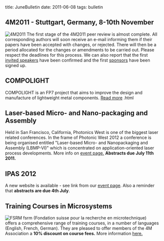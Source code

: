 title: JuneBulletin
date: 2011-06-08 
tags: bulletin
<!--break-->
## 4M2011 - Stuttgart, Germany, 8-10th November


![4M2011](/4m-association/images/4m-2011_web1.jpg)
The first stage of the 4M2011 peer review is almost complete. All corresponding authors will soon receive an e-mail informing them if their papers have been accepted with changes, or rejected. There will then be a period allocated for the changes or amendments to be carried out.  Please respect the deadlines for this process. We can also report that the first [invited speakers](/4m-association/conference/2011/Invited-Speakers-0) have been confirmed and the first [sponsors](/4m-association/conference/2011/Our-Sponsor.html) have been signed up.   
    
## COMPOLIGHT

COMPOLIGHT is an FP7 project that aims to improve the design and manufacture of lightweight metal components. [Read more](/4m-association/content/FP7-Project-COMPOLIGH/FP7-Project-COMPOLIGH.html)   .html
   
## Laser-based Micro- and Nano-packaging and Assembly

Held in San Francisco, California, Photonics West is one of the biggest laser related conferences. In the frame of Photonic West 2012 a conference is being organised  entitled "Laser-based Micro- and Nanopackaging and Assembly (LBMP-VI)" which is concentrated on application-oriented laser process developments. More info on [event page.](/4m-association/event/LBMP-VI.html) **Abstracts due July 11th 2011.**  
 
## IPAS 2012

A new website is available - see link from our [event page](/4m-association/event/IPAS2012.html). Also a reminder that **abstracts are due 4th July**.   
    
## Training Courses in Microsystems

![FSRM](/4m-association/images/fsrm_logo_web.gif)
fsrm (Fondation suisse pour la recherche en microtechnique) offers a comprehensive range of training courses, in a number of languages (English, French, German). They are pleased to offer members of the 4M Association a <b>10% discount on course fees.</b> More information [here.](/4m-association/content/fsrm-training-course/fsrm-training-course.html)